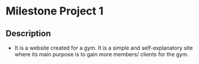 # Milestone Project 1

## Description

* It is a website created for a gym. It is a simple and self-explanatory site where its main purpose is to gain more members/ clients for the gym.